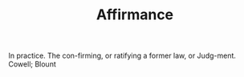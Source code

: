 ---
title: Affirmance
letter: A
permalink: "/definitions/bld-affirmance.html"
body: In practice. The con-firming, or ratifying a former law, or Judg-ment. Cowell;
  Blount
published_at: '2018-07-07'
source: Black's Law Dictionary 2nd Ed (1910)
layout: post
---